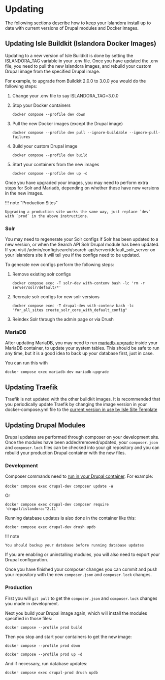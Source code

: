 # Updating

The following sections describe how to keep your Islandora install up to date with current versions of Drupal modules and Docker images.

## Updating Isle Buildkit (Islandora Docker Images)

Updating to a new version of Isle Buildkit is done by setting the ISLANDORA_TAG variable in your .env file. Once you have updated the .env file, you need to pull the new Islandora images, and rebuild your custom Drupal image from the specified Drupal image.

For example, to upgrade from Buildkit 2.0.0 to 3.0.0 you would do the following steps:

1. Change your .env file to say ISLANDORA_TAG=3.0.0

2. Stop your Docker containers

    `docker compose --profile dev down`

3. Pull the new Docker images (except the Drupal image)

    `docker compose --profile dev pull --ignore-buildable --ignore-pull-failures`
    
4. Build your custom Drupal image

    `docker compose --profile dev build`
    
5. Start your containers from the new images

    `docker compose --profile dev up -d`

Once you have upgraded your images, you may need to perform extra steps for Solr and Mariadb, depending on whether these have new versions in the new images. 

!!! note "Production Sites"

    Upgrading a production site works the same way, just replace `dev` with `prod` in the above instructions.

### Solr

You may need to regenerate your Solr configs if Solr has been updated to a new version, or when the Search API Solr Drupal module has been updated. If you visit /admin/config/search/search-api/server/default_solr_server on your Islandora site it will tell you if the configs need to be updated.

To generate new configs perform the following steps:

1. Remove existing solr configs

    `docker compose exec -T solr-dev with-contenv bash -lc 'rm -r server/solr/default/*'`
    
2. Recreate solr configs for new solr versions

    `docker compose exec -T drupal-dev with-contenv bash -lc "for_all_sites create_solr_core_with_default_config"`
    
3. Reindex Solr through the admin page or via Drush 

### MariaDB

After updating MariaDB, you may need to run [mariadb-upgrade](https://mariadb.com/kb/en/mariadb-upgrade/) inside your MariaDB container, to update your system tables. This should be safe to run any time, but it is a good idea to back up your database first, just in case.

You can run this with

`docker compose exec mariadb-dev mariadb-upgrade`

## Updating Traefik

Traefik is not updated with the other buildkit images. It is recommended that you periodically update Traefik by changing the image version in your docker-compose.yml file to the [current version in use by Isle Site Template](https://github.com/Islandora-Devops/isle-site-template/blob/main/docker-compose.yml)

## Updating Drupal Modules

Drupal updates are performed through composer on your development site. Once the modules have been added/removed/updated, your `composer.json` and `composer.lock` files can be checked into your git repository and you can rebuild your production Drupal container with the new files.

### Development

Composer commands need to [run in your Drupal container](/documentation/installation/docker/site-template/containers.md). For example:

​​`docker compose exec drupal-dev composer update -W`

Or 

`docker compose exec drupal-dev composer require 'drupal/islandora:^2.11'`

Running database updates is also done in the container like this:

`docker compose exec drupal-dev drush updb`

!!! note

    You should backup your database before running database updates

If you are enabling or uninstalling modules, you will also need to export your Drupal configuration.

Once you have finished your composer changes you can commit and push your repository with the new `composer.json` and `composer.lock` changes.

### Production

First you will `git pull` to get the `composer.json` and `composer.lock` changes you made in development.

Next you build your Drupal image again, which will install the modules specified in those files:

`docker compose --profile prod build`

Then you stop and start your containers to get the new image:

`docker compose --profile prod down`

`docker compose --profile prod up -d`

And if necessary, run database updates:

`docker compose exec drupal-prod drush updb`
